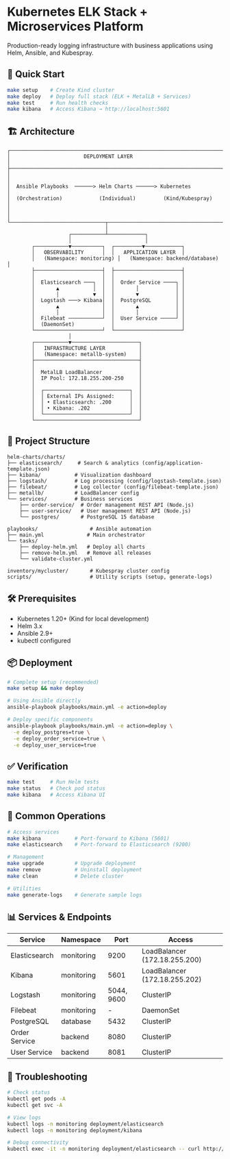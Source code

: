 # Kubernetes ELK Stack + Microservices Platform

Production-ready logging infrastructure with business applications using Helm, Ansible, and Kubespray.

## 🚀 Quick Start

```bash
make setup    # Create Kind cluster
make deploy   # Deploy full stack (ELK + MetalLB + Services)
make test     # Run health checks
make kibana   # Access Kibana → http://localhost:5601
```

## 🏗️ Architecture

```text
┌─────────────────────────────────────────────────────────────────────┐
│                        DEPLOYMENT LAYER                              │
├─────────────────────────────────────────────────────────────────────┤
│                                                                       │
│  Ansible Playbooks  ──────> Helm Charts ──────> Kubernetes          │
│  (Orchestration)            (Individual)         (Kind/Kubespray)    │
│                                                                       │
└───────────────────────────────┬─────────────────────────────────────┘
                                │
                    ┌───────────┴────────────┐
                    │                        │
        ┌───────────▼──────────┐  ┌─────────▼────────────┐
        │   OBSERVABILITY      │  │   APPLICATION LAYER  │
        │   (Namespace: monitoring) │   (Namespace: backend/database) │
        ├──────────────────────┤  ├──────────────────────┤
        │                      │  │                      │
        │  Elasticsearch ───┐  │  │  Order Service ────┐ │
        │       ▲           │  │  │       │            │ │
        │       │           ▼  │  │       ▼            │ │
        │  Logstash ───> Kibana│  │  PostgreSQL        │ │
        │       ▲              │  │       ▲            │ │
        │       │              │  │       │            │ │
        │  Filebeat ───────────┘  │  User Service ─────┘ │
        │  (DaemonSet)            │                      │
        └──────────────────────┘  └──────────────────────┘
                    │
        ┌───────────▼──────────────────────┐
        │   INFRASTRUCTURE LAYER           │
        │   (Namespace: metallb-system)    │
        ├──────────────────────────────────┤
        │                                  │
        │  MetalLB LoadBalancer            │
        │  IP Pool: 172.18.255.200-250     │
        │                                  │
        │  ┌────────────────────────────┐  │
        │  │ External IPs Assigned:     │  │
        │  │ • Elasticsearch: .200      │  │
        │  │ • Kibana: .202             │  │
        │  └────────────────────────────┘  │
        └──────────────────────────────────┘
```

## 📁 Project Structure

```text
helm-charts/charts/
├── elasticsearch/     # Search & analytics (config/application-template.json)
├── kibana/           # Visualization dashboard
├── logstash/         # Log processing (config/logstash-template.json)
├── filebeat/         # Log collector (config/filebeat-template.json)
├── metallb/          # LoadBalancer config
└── services/         # Business services
    ├── order-service/  # Order management REST API (Node.js)
    ├── user-service/   # User management REST API (Node.js)
    └── postgres/       # PostgreSQL 15 database

playbooks/                 # Ansible automation
├── main.yml              # Main orchestrator
└── tasks/
    ├── deploy-helm.yml   # Deploy all charts
    ├── remove-helm.yml   # Remove all releases
    └── validate-cluster.yml

inventory/mycluster/       # Kubespray cluster config
scripts/                   # Utility scripts (setup, generate-logs)
```

## 🛠️ Prerequisites

- Kubernetes 1.20+ (Kind for local development)
- Helm 3.x
- Ansible 2.9+
- kubectl configured

## 📦 Deployment

```bash
# Complete setup (recommended)
make setup && make deploy

# Using Ansible directly
ansible-playbook playbooks/main.yml -e action=deploy

# Deploy specific components
ansible-playbook playbooks/main.yml -e action=deploy \
  -e deploy_postgres=true \
  -e deploy_order_service=true \
  -e deploy_user_service=true
```

## ✅ Verification

```bash
make test     # Run Helm tests
make status   # Check pod status
make kibana   # Access Kibana UI
```

## 🔧 Common Operations

```bash
# Access services
make kibana           # Port-forward to Kibana (5601)
make elasticsearch    # Port-forward to Elasticsearch (9200)

# Management
make upgrade          # Upgrade deployment
make remove           # Uninstall deployment
make clean            # Delete cluster

# Utilities
make generate-logs    # Generate sample logs
```

## 📊 Services & Endpoints

| Service | Namespace | Port | Access |
|---------|-----------|------|--------|
| Elasticsearch | monitoring | 9200 | LoadBalancer (172.18.255.200) |
| Kibana | monitoring | 5601 | LoadBalancer (172.18.255.202) |
| Logstash | monitoring | 5044, 9600 | ClusterIP |
| Filebeat | monitoring | - | DaemonSet |
| PostgreSQL | database | 5432 | ClusterIP |
| Order Service | backend | 8080 | ClusterIP |
| User Service | backend | 8081 | ClusterIP |

## 🐛 Troubleshooting

```bash
# Check status
kubectl get pods -A
kubectl get svc -A

# View logs
kubectl logs -n monitoring deployment/elasticsearch
kubectl logs -n monitoring deployment/kibana

# Debug connectivity
kubectl exec -it -n monitoring deployment/elasticsearch -- curl http://localhost:9200
```
